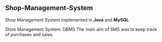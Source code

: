 Shop-Management-System
----------------------
Shop Management System implemented in __Java__ and __MySQL__<br>

Store Management System: DBMS
The main aim of SMS was to keep track of purchases and sales.
